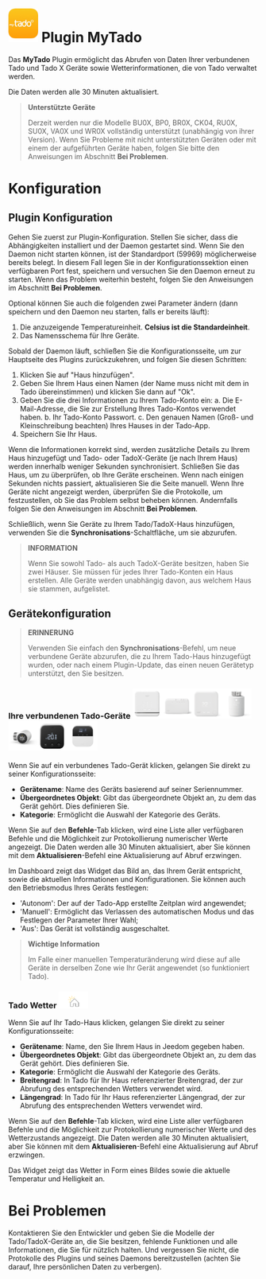 # <img src="../images/MyTado_icon.png" width="60"/> Plugin MyTado

Das **MyTado** Plugin ermöglicht das Abrufen von Daten Ihrer verbundenen Tado und Tado X Geräte sowie Wetterinformationen, die von Tado verwaltet werden.

Die Daten werden alle 30 Minuten aktualisiert.

>**Unterstützte Geräte**
>
>Derzeit werden nur die Modelle BU0X, BP0, BR0X, CK04, RU0X, SU0X, VA0X und WR0X vollständig unterstützt (unabhängig von ihrer Version).
>Wenn Sie Probleme mit nicht unterstützten Geräten oder mit einem der aufgeführten Geräte haben, folgen Sie bitte den Anweisungen im Abschnitt **Bei Problemen**.

# Konfiguration

## Plugin Konfiguration

Gehen Sie zuerst zur Plugin-Konfiguration.
Stellen Sie sicher, dass die Abhängigkeiten installiert und der Daemon gestartet sind.
Wenn Sie den Daemon nicht starten können, ist der Standardport (59969) möglicherweise bereits belegt.
In diesem Fall legen Sie in der Konfigurationssektion einen verfügbaren Port fest, speichern und versuchen Sie den Daemon erneut zu starten.
Wenn das Problem weiterhin besteht, folgen Sie den Anweisungen im Abschnitt **Bei Problemen**.

Optional können Sie auch die folgenden zwei Parameter ändern (dann speichern und den Daemon neu starten, falls er bereits läuft):
1. Die anzuzeigende Temperatureinheit. **Celsius ist die Standardeinheit**.
2. Das Namensschema für Ihre Geräte.

Sobald der Daemon läuft, schließen Sie die Konfigurationsseite, um zur Hauptseite des Plugins zurückzukehren, und folgen Sie diesen Schritten:
1. Klicken Sie auf "Haus hinzufügen".
2. Geben Sie Ihrem Haus einen Namen (der Name muss nicht mit dem in Tado übereinstimmen) und klicken Sie dann auf "Ok".
3. Geben Sie die drei Informationen zu Ihrem Tado-Konto ein:
    a. Die E-Mail-Adresse, die Sie zur Erstellung Ihres Tado-Kontos verwendet haben.
    b. Ihr Tado-Konto Passwort.
    c. Den genauen Namen (Groß- und Kleinschreibung beachten) Ihres Hauses in der Tado-App.
4. Speichern Sie Ihr Haus.

Wenn die Informationen korrekt sind, werden zusätzliche Details zu Ihrem Haus hinzugefügt und Tado- oder TadoX-Geräte (je nach Ihrem Haus) werden innerhalb weniger Sekunden synchronisiert.
Schließen Sie das Haus, um zu überprüfen, ob Ihre Geräte erscheinen.
Wenn nach einigen Sekunden nichts passiert, aktualisieren Sie die Seite manuell.
Wenn Ihre Geräte nicht angezeigt werden, überprüfen Sie die Protokolle, um festzustellen, ob Sie das Problem selbst beheben können.
Andernfalls folgen Sie den Anweisungen im Abschnitt **Bei Problemen**.

Schließlich, wenn Sie Geräte zu Ihrem Tado/TadoX-Haus hinzufügen, verwenden Sie die **Synchronisations**-Schaltfläche, um sie abzurufen.

>**INFORMATION**
>
>Wenn Sie sowohl Tado- als auch TadoX-Geräte besitzen, haben Sie zwei Häuser. Sie müssen für jedes Ihrer Tado-Konten ein Haus erstellen.
>Alle Geräte werden unabhängig davon, aus welchem Haus sie stammen, aufgelistet.

## Gerätekonfiguration

>**ERINNERUNG**
>
>Verwenden Sie einfach den **Synchronisations**-Befehl, um neue verbundene Geräte abzurufen, die zu Ihrem Tado-Haus hinzugefügt wurden, oder nach einem Plugin-Update, das einen neuen Gerätetyp unterstützt, den Sie besitzen.

### Ihre verbundenen Tado-Geräte <img src="../images/WR0X.png" width="60"/><img src="../images/BU0X.png" width="60"/><img src="../images/RU0X.png" width="60"/><img src="../images/VA0X.png" width="60"/><img src="../images/VA04.png" width="60"/><img src="../images/RU04.png" width="60"/><img src="../images/CK04.png" width="60"/>

Wenn Sie auf ein verbundenes Tado-Gerät klicken, gelangen Sie direkt zu seiner Konfigurationsseite:

- **Gerätename**: Name des Geräts basierend auf seiner Seriennummer.
- **Übergeordnetes Objekt**: Gibt das übergeordnete Objekt an, zu dem das Gerät gehört. Dies definieren Sie.
- **Kategorie**: Ermöglicht die Auswahl der Kategorie des Geräts.

Wenn Sie auf den **Befehle**-Tab klicken, wird eine Liste aller verfügbaren Befehle und die Möglichkeit zur Protokollierung numerischer Werte angezeigt.
Die Daten werden alle 30 Minuten aktualisiert, aber Sie können mit dem **Aktualisieren**-Befehl eine Aktualisierung auf Abruf erzwingen.

Im Dashboard zeigt das Widget das Bild an, das Ihrem Gerät entspricht, sowie die aktuellen Informationen und Konfigurationen.
Sie können auch den Betriebsmodus Ihres Geräts festlegen:
- 'Autonom': Der auf der Tado-App erstellte Zeitplan wird angewendet;
- 'Manuell': Ermöglicht das Verlassen des automatischen Modus und das Festlegen der Parameter Ihrer Wahl;
- 'Aus': Das Gerät ist vollständig ausgeschaltet.

>**Wichtige Information**
>
>Im Falle einer manuellen Temperaturänderung wird diese auf alle Geräte in derselben Zone wie Ihr Gerät angewendet (so funktioniert Tado).

### Tado Wetter <img src="../images/WeatherEq.svg" width="60"/>

Wenn Sie auf Ihr Tado-Haus klicken, gelangen Sie direkt zu seiner Konfigurationsseite:

- **Gerätename**: Name, den Sie Ihrem Haus in Jeedom gegeben haben.
- **Übergeordnetes Objekt**: Gibt das übergeordnete Objekt an, zu dem das Gerät gehört. Dies definieren Sie.
- **Kategorie**: Ermöglicht die Auswahl der Kategorie des Geräts.
- **Breitengrad**: In Tado für Ihr Haus referenzierter Breitengrad, der zur Abrufung des entsprechenden Wetters verwendet wird.
- **Längengrad**: In Tado für Ihr Haus referenzierter Längengrad, der zur Abrufung des entsprechenden Wetters verwendet wird.

Wenn Sie auf den **Befehle**-Tab klicken, wird eine Liste aller verfügbaren Befehle und die Möglichkeit zur Protokollierung numerischer Werte und des Wetterzustands angezeigt.
Die Daten werden alle 30 Minuten aktualisiert, aber Sie können mit dem **Aktualisieren**-Befehl eine Aktualisierung auf Abruf erzwingen.

Das Widget zeigt das Wetter in Form eines Bildes sowie die aktuelle Temperatur und Helligkeit an.

# Bei Problemen

Kontaktieren Sie den Entwickler und geben Sie die Modelle der Tado/TadoX-Geräte an, die Sie besitzen, fehlende Funktionen und alle Informationen, die Sie für nützlich halten.
Und vergessen Sie nicht, die Protokolle des Plugins und seines Daemons bereitzustellen (achten Sie darauf, Ihre persönlichen Daten zu verbergen).
